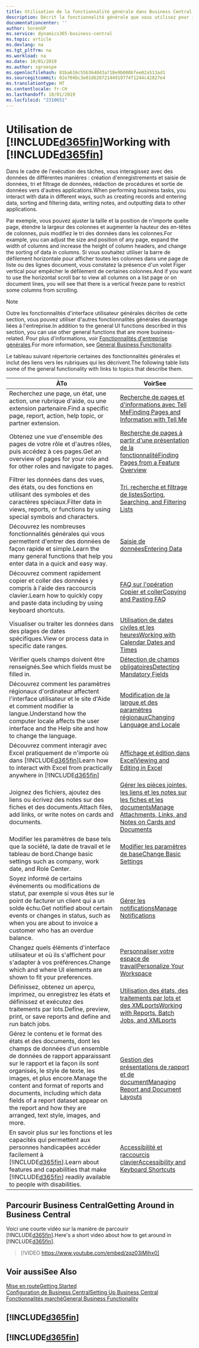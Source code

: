 ```yaml
---
title: Utilisation de la fonctionnalité générale dans Business Central | Microsoft Docs
description: Décrit la fonctionnalité générale que vous utilisez pour interagir avec des données dans Business Central, par exemple entrer les valeurs, trier les données, et modifier les vues.
documentationcenter: ''
author: SorenGP
ms.service: dynamics365-business-central
ms.topic: article
ms.devlang: na
ms.tgt_pltfrm: na
ms.workload: na
ms.date: 10/01/2019
ms.author: sgroespe
ms.openlocfilehash: 81ba616c55b364843a718e9b000bfee02a513ad1
ms.sourcegitcommit: 02e704bc3e01d62072144919774f1244c42827e4
ms.translationtype: HT
ms.contentlocale: fr-CH
ms.lasthandoff: 10/01/2019
ms.locfileid: "2310651"
---
```

# <a name="working-with-included365finincludesd365fin_mdmd"></a><span data-ttu-id="3443c-103">Utilisation de [!INCLUDE[d365fin](includes/d365fin_md.md)]</span><span class="sxs-lookup"><span data-stu-id="3443c-103">Working with [!INCLUDE[d365fin](includes/d365fin_md.md)]</span></span>
<span data-ttu-id="3443c-104">Dans le cadre de l'exécution des tâches, vous interagissez avec des données de différentes manières : création d'enregistrements et saisie de données, tri et filtrage de données, rédaction de procédures et sortie de données vers d'autres applications.</span><span class="sxs-lookup"><span data-stu-id="3443c-104">When performing business tasks, you interact with data in different ways, such as creating records and entering data, sorting and filtering data, writing notes, and outputting data to other applications.</span></span>

<span data-ttu-id="3443c-105">Par exemple, vous pouvez ajuster la taille et la position de n'importe quelle page, étendre la largeur des colonnes et augmenter la hauteur des en-têtes de colonnes, puis modifiez le tri des données dans les colonnes.</span><span class="sxs-lookup"><span data-stu-id="3443c-105">For example, you can adjust the size and position of any page, expand the width of columns and increase the height of column headers, and change the sorting of data in columns.</span></span> <span data-ttu-id="3443c-106">Si vous souhaitez utiliser la barre de défilement horizontale pour afficher toutes les colonnes dans une page de liste ou des lignes document, vous constatez la présence d'un volet Figer vertical pour empêcher le défilement de certaines colonnes.</span><span class="sxs-lookup"><span data-stu-id="3443c-106">And if you want to use the horizontal scroll bar to view all columns on a list page or on document lines, you will see that there is a vertical freeze pane to restrict some columns from scrolling.</span></span>

> [!NOTE]
> <span data-ttu-id="3443c-107">Outre les fonctionnalités d'interface utilisateur générales décrites de cette section, vous pouvez utiliser d'autres fonctionnalités générales davantage liées à l'entreprise.</span><span class="sxs-lookup"><span data-stu-id="3443c-107">In addition to the general UI functions described in this section, you can use other general functions that are more business-related.</span></span> <span data-ttu-id="3443c-108">Pour plus d'informations, voir [Fonctionnalités d'entreprise générales](ui-across-business-areas.md).</span><span class="sxs-lookup"><span data-stu-id="3443c-108">For more information, see [General Business Functionality](ui-across-business-areas.md).</span></span>

<span data-ttu-id="3443c-109">Le tableau suivant répertorie certaines des fonctionnalités générales et inclut des liens vers les rubriques qui les décrivent.</span><span class="sxs-lookup"><span data-stu-id="3443c-109">The following table lists some of the general functionality with links to topics that describe them.</span></span>

| <span data-ttu-id="3443c-110">À</span><span class="sxs-lookup"><span data-stu-id="3443c-110">To</span></span> | <span data-ttu-id="3443c-111">Voir</span><span class="sxs-lookup"><span data-stu-id="3443c-111">See</span></span> |
| --- | --- |
|<span data-ttu-id="3443c-112">Recherchez une page, un état, une action, une rubrique d'aide, ou une extension partenaire.</span><span class="sxs-lookup"><span data-stu-id="3443c-112">Find a specific page, report, action, help topic, or partner extension.</span></span> |[<span data-ttu-id="3443c-113">Recherche de pages et d'informations avec Tell Me</span><span class="sxs-lookup"><span data-stu-id="3443c-113">Finding Pages and Information with Tell Me</span></span>](ui-search.md) |
|<span data-ttu-id="3443c-114">Obtenez une vue d'ensemble des pages de votre rôle et d'autres rôles, puis accédez à ces pages.</span><span class="sxs-lookup"><span data-stu-id="3443c-114">Get an overview of pages for your role and for other roles and navigate to pages.</span></span>|[<span data-ttu-id="3443c-115">Recherche de pages à partir d'une présentation de la fonctionnalité</span><span class="sxs-lookup"><span data-stu-id="3443c-115">Finding Pages from a Feature Overview</span></span>](ui-role-explorer.md)|
| <span data-ttu-id="3443c-116">Filtrer les données dans des vues, des états, ou des fonctions en utilisant des symboles et des caractères spéciaux.</span><span class="sxs-lookup"><span data-stu-id="3443c-116">Filter data in views, reports, or functions by using special symbols and characters.</span></span> |[<span data-ttu-id="3443c-117">Tri, recherche et filtrage de listes</span><span class="sxs-lookup"><span data-stu-id="3443c-117">Sorting, Searching, and Filtering Lists</span></span>](ui-enter-criteria-filters.md) |
|<span data-ttu-id="3443c-118">Découvrez les nombreuses fonctionnalités générales qui vous permettent d'entrer des données de façon rapide et simple.</span><span class="sxs-lookup"><span data-stu-id="3443c-118">Learn the many general functions that help you enter data in a quick and easy way.</span></span>|[<span data-ttu-id="3443c-119">Saisie de données</span><span class="sxs-lookup"><span data-stu-id="3443c-119">Entering Data</span></span>](ui-enter-data.md)|
|<span data-ttu-id="3443c-120">Découvrez comment rapidement copier et coller des données y compris à l'aide des raccourcis clavier.</span><span class="sxs-lookup"><span data-stu-id="3443c-120">Learn how to quickly copy and paste data including by using keyboard shortcuts.</span></span>|[<span data-ttu-id="3443c-121">FAQ sur l'opération Copier et coller</span><span class="sxs-lookup"><span data-stu-id="3443c-121">Copying and Pasting FAQ</span></span>](ui-copy-paste.md)|
| <span data-ttu-id="3443c-122">Visualiser ou traiter les données dans des plages de dates spécifiques.</span><span class="sxs-lookup"><span data-stu-id="3443c-122">View or process data in specific date ranges.</span></span> |[<span data-ttu-id="3443c-123">Utilisation de dates civiles et les heures</span><span class="sxs-lookup"><span data-stu-id="3443c-123">Working with Calendar Dates and Times</span></span>](ui-enter-date-ranges.md) |
| <span data-ttu-id="3443c-124">Vérifier quels champs doivent être renseignés.</span><span class="sxs-lookup"><span data-stu-id="3443c-124">See which fields must be filled in.</span></span> |[<span data-ttu-id="3443c-125">Détection de champs obligatoires</span><span class="sxs-lookup"><span data-stu-id="3443c-125">Detecting Mandatory Fields</span></span>](ui-mandatory-fields.md) |
|<span data-ttu-id="3443c-126">Découvrez comment les paramètres régionaux d'ordinateur affectent l'interface utilisateur et le site d'Aide et comment modifier la langue.</span><span class="sxs-lookup"><span data-stu-id="3443c-126">Understand how the computer locale affects the user interface and the Help site and how to change the language.</span></span>|[<span data-ttu-id="3443c-127">Modification de la langue et des paramètres régionaux</span><span class="sxs-lookup"><span data-stu-id="3443c-127">Changing Language and Locale</span></span>](about-locale-language.md)|
|<span data-ttu-id="3443c-128">Découvrez comment interagir avec Excel pratiquement de n'importe où dans [!INCLUDE[d365fin](includes/d365fin_md.md)]</span><span class="sxs-lookup"><span data-stu-id="3443c-128">Learn how to interact with Excel from practically anywhere in [!INCLUDE[d365fin](includes/d365fin_md.md)]</span></span>|[<span data-ttu-id="3443c-129">Affichage et édition dans Excel</span><span class="sxs-lookup"><span data-stu-id="3443c-129">Viewing and Editing in Excel</span></span>](across-work-with-excel.md)|
|<span data-ttu-id="3443c-130">Joignez des fichiers, ajoutez des liens ou écrivez des notes sur des fiches et des documents.</span><span class="sxs-lookup"><span data-stu-id="3443c-130">Attach files, add links, or write notes on cards and documents.</span></span>|[<span data-ttu-id="3443c-131">Gérer les pièces jointes, les liens et les notes sur les fiches et les documents</span><span class="sxs-lookup"><span data-stu-id="3443c-131">Manage Attachments, Links, and Notes on Cards and Documents</span></span>](ui-how-add-link-to-record.md)|
| <span data-ttu-id="3443c-132">Modifier les paramètres de base tels que la société, la date de travail et le tableau de bord.</span><span class="sxs-lookup"><span data-stu-id="3443c-132">Change basic settings such as company, work date, and Role Center.</span></span> |[<span data-ttu-id="3443c-133">Modifier les paramètres de base</span><span class="sxs-lookup"><span data-stu-id="3443c-133">Change Basic Settings</span></span>](ui-change-basic-settings.md) |
|<span data-ttu-id="3443c-134">Soyez informé de certains événements ou modifications de statut, par exemple si vous êtes sur le point de facturer un client qui a un solde échu.</span><span class="sxs-lookup"><span data-stu-id="3443c-134">Get notified about certain events or changes in status, such as when you are about to invoice a customer who has an overdue balance.</span></span>|[<span data-ttu-id="3443c-135">Gérer les notifications</span><span class="sxs-lookup"><span data-stu-id="3443c-135">Manage Notifications</span></span>](ui-smart-notifications.md)|
| <span data-ttu-id="3443c-136">Changez quels éléments d'interface utilisateur et où ils s'affichent pour s'adapter à vos préférences.</span><span class="sxs-lookup"><span data-stu-id="3443c-136">Change which and where UI elements are shown to fit your preferences.</span></span>|[<span data-ttu-id="3443c-137">Personnaliser votre espace de travail</span><span class="sxs-lookup"><span data-stu-id="3443c-137">Personalize Your Workspace</span></span>](ui-personalization-user.md) |
|<span data-ttu-id="3443c-138">Définissez, obtenez un aperçu, imprimez, ou enregistrez les états et définissez et exécutez des traitements par lots.</span><span class="sxs-lookup"><span data-stu-id="3443c-138">Define, preview, print, or save reports and define and run batch jobs.</span></span>|[<span data-ttu-id="3443c-139">Utilisation des états, des traitements par lots et des XMLports</span><span class="sxs-lookup"><span data-stu-id="3443c-139">Working with Reports, Batch Jobs, and XMLports</span></span>](ui-work-report.md)|
| <span data-ttu-id="3443c-140">Gérez le contenu et le format des états et des documents, dont les champs de données d'un ensemble de données de rapport apparaissant sur le rapport et la façon ils sont organisés, le style de texte, les images, et plus encore.</span><span class="sxs-lookup"><span data-stu-id="3443c-140">Manage the content and format of reports and documents, including which data fields of a report dataset appear on the report and how they are arranged, text style, images, and more.</span></span>|[<span data-ttu-id="3443c-141">Gestion des présentations de rapport et de document</span><span class="sxs-lookup"><span data-stu-id="3443c-141">Managing Report and Document Layouts</span></span>](ui-manage-report-layouts.md) |
|<span data-ttu-id="3443c-142">En savoir plus sur les fonctions et les capacités qui permettent aux personnes handicapées accéder facilement à [!INCLUDE[d365fin](includes/d365fin_md.md)].</span><span class="sxs-lookup"><span data-stu-id="3443c-142">Learn about features and capabilities that make [!INCLUDE[d365fin](includes/d365fin_md.md)] readily available to people with disabilities.</span></span>|[<span data-ttu-id="3443c-143">Accessibilité et raccourcis clavier</span><span class="sxs-lookup"><span data-stu-id="3443c-143">Accessibility and Keyboard Shortcuts</span></span>](ui-accessibility.md)|

## <a name="getting-around-in-business-central"></a><span data-ttu-id="3443c-144">Parcourir Business Central</span><span class="sxs-lookup"><span data-stu-id="3443c-144">Getting Around in Business Central</span></span>
<span data-ttu-id="3443c-145">Voici une courte vidéo sur la manière de parcourir [!INCLUDE[d365fin](includes/d365fin_md.md)].</span><span class="sxs-lookup"><span data-stu-id="3443c-145">Here's a short video about how to get around in [!INCLUDE[d365fin](includes/d365fin_md.md)].</span></span>

> [!VIDEO https://www.youtube.com/embed/zqz03iMihx0]

## <a name="see-also"></a><span data-ttu-id="3443c-146">Voir aussi</span><span class="sxs-lookup"><span data-stu-id="3443c-146">See Also</span></span>
[<span data-ttu-id="3443c-147">Mise en route</span><span class="sxs-lookup"><span data-stu-id="3443c-147">Getting Started</span></span>](product-get-started.md)  
[<span data-ttu-id="3443c-148">Configuration de Business Central</span><span class="sxs-lookup"><span data-stu-id="3443c-148">Setting Up Business Central</span></span>](setup.md)  
[<span data-ttu-id="3443c-149">Fonctionnalités marché</span><span class="sxs-lookup"><span data-stu-id="3443c-149">General Business Functionality</span></span>](ui-across-business-areas.md)  

## [!INCLUDE[d365fin](includes/free_trial_md.md)]  
## [!INCLUDE[d365fin](includes/training_link_md.md)]
